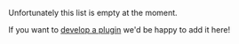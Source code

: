 Unfortunately this list is empty at the moment.

If you want to [develop a plugin](https://github.com/geoffwhittington/meshtastic-matrix-relay/wiki/Community-Plugin-Development-Guide) we'd be happy to add it here!